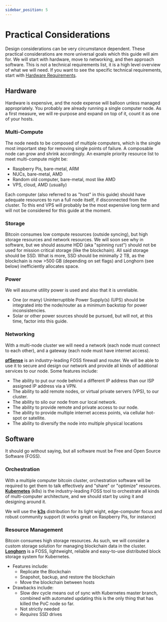 ```yaml
---
sidebar_position: 5
---
```


# Practical Considerations

Design considerations can be very circumstance dependent. These practical
considerations are more universal goals which this guide will aim for. We will
start with hardware, move to networking, and then approach software. This is not
a technical requirements list, it is a high level overview of what we will need.
If you want to see the specific technical requirements, start with
[Hardware Requirements](/docs/l1-hosts/hardware).

## Hardware

Hardware is expensive, and the node expense will balloon unless managed
appropriately. You probably are already running a single computer node. As a
first measure, we will re-purpose and expand on top of it, count it as one of
your hosts.

### Multi-Compute

The node needs to be composed of multiple computers, which is the single most
important step for removing single points of failure. A composable node can grow
and shrink accordingly. An example priority resource list to meet multi-compute
might be:

- Raspberry Pis, bare-metal, ARM
- NUCs, bare-metal, AMD
- Random old computer, bare-metal, most like AMD
- VPS, cloud, AMD (usually)

Each computer (also referred to as "host" in this guide) should have adequate
resources to run a full node itself, if disconnected from the cluster. To this
end VPS will probably be the most expensive long term and will not be considered
for this guide at the moment.

### Storage

Bitcoin consumes low compute resources (outside syncing), but high storage
resources and network resources. We will soon see why in software, but we should
assume HDD (aka "spinning rust") should not be used for mission critical storage
(like the blockchain). All said storage should be SSD. What is more, SSD should
be minimally 2 TB, as the blockchain is now >500 GB (depending on set flags) and
Longhorn (see below) inefficiently allocates space.

### Power

We will assume utility power is used and also that it is unreliable.

- One (or many) Uninterruptible Power Supply(s) (UPS) should be integrated into
  the node/router as a minimum backstop for power inconsistencies.
- Solar or other power sources should be pursued, but will not, at this time,
  factor into this guide.

### Networking

With a multi-node cluster we will need a network (each node must connect to each
other), and a gateway (each node must have internet access).

**[pfSense](https://www.pfsense.org/)** is an industry-leading FOSS firewall and
router. We will be able to use it to secure and design our network and provide
all kinds of additional services to our node. Some features include:

- The ability to put our node behind a different IP address than our ISP
  assigned IP address via a VPN.
- The ability to add remote nodes, or virtual private servers (VPS), to our
  cluster.
- The ability to silo our node from our local network.
- The ability to provide remote and private access to our node.
- The ability to provide multiple internet access points, via cellular hot-spot
  or satellite.
- The ability to diversify the node into multiple physical locations

## Software

It should go without saying, but all software must be Free and Open Source
Software (FOSS).

### Orchestration

With a multiple computer bitcoin cluster, orchestration software will be
required to get them to talk effectively and "share" or "optimize" resources.
**[Kubernetes](https://kubernetes.io/)** (k8s) is the industry-leading FOSS tool
to orchestrate all kinds of multi-computer architecture, and we should start by
using it and designing around it.

We will use the **[k3s](https://k3s.io/)** distribution for its light wight,
edge-computer focus and robust community support (it works great on Raspberry
Pis, for instance)

### Resource Management

Bitcoin consumes high storage resources. As such, we will consider a custom
storage solution for managing blockchain data in the cluster.
**[Longhorn](https://longhorn.io/)** is a FOSS, lightweight, reliable and
easy-to-use distributed block storage system for Kubernetes.

- Features include:
  - Replicate the Blockchain
  - Snapshot, backup, and restore the blockchain
  - Move the blockchain between hosts
- Drawbacks include:
  - Slow dev cycle means out of sync with Kubernetes master branch, combined
    with automated updating this is the only thing that has killed the PoC node
    so far.
  - Not strictly needed
  - _Requires_ SSD drives
